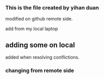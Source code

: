 ### This is the file created by yihan duan

modified on github remote side.

add from my local laptop

## adding some on local

added when resolving conflictions.

### changing from remote side
